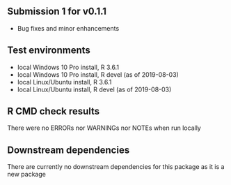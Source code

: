 ## Submission 1 for v0.1.1
* Bug fixes and minor enhancements

## Test environments
* local Windows 10 Pro install, R 3.6.1
* local Windows 10 Pro install, R devel (as of 2019-08-03)
* local Linux/Ubuntu install, R 3.6.1
* local Linux/Ubuntu install, R devel (as of 2019-08-03)

## R CMD check results
There were no ERRORs nor WARNINGs nor NOTEs when run locally

## Downstream dependencies
There are currently no downstream dependencies for this package as it is a new package
